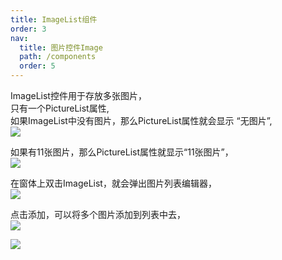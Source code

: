 ```yaml
---
title: ImageList组件
order: 3
nav:
  title: 图片控件Image
  path: /components
  order: 5
---
```


ImageList控件用于存放多张图片，  
只有一个PictureList属性,  
如果ImageList中没有图片，那么PictureList属性就会显示 “无图片”,  
![](http://www.orangeui.cn/orangeuiblog/OrangeUI/4.0.OrangeUI%E6%8E%A7%E4%BB%B6%E4%BD%BF%E7%94%A8%E8%AF%B4%E6%98%8E(%E5%9B%BE%E7%89%87%E5%88%97%E8%A1%A8%E6%8E%A7%E4%BB%B6ImageList)(%E5%9F%BA%E6%9C%AC%E8%AE%BE%E7%BD%AE).files/image001.png)


如果有11张图片，那么PictureList属性就显示“11张图片”，  
![](http://www.orangeui.cn/orangeuiblog/OrangeUI/4.0.OrangeUI%E6%8E%A7%E4%BB%B6%E4%BD%BF%E7%94%A8%E8%AF%B4%E6%98%8E(%E5%9B%BE%E7%89%87%E5%88%97%E8%A1%A8%E6%8E%A7%E4%BB%B6ImageList)(%E5%9F%BA%E6%9C%AC%E8%AE%BE%E7%BD%AE).files/image003.png)


在窗体上双击ImageList，就会弹出图片列表编辑器，  
![](http://www.orangeui.cn/orangeuiblog/OrangeUI/4.0.OrangeUI%E6%8E%A7%E4%BB%B6%E4%BD%BF%E7%94%A8%E8%AF%B4%E6%98%8E(%E5%9B%BE%E7%89%87%E5%88%97%E8%A1%A8%E6%8E%A7%E4%BB%B6ImageList)(%E5%9F%BA%E6%9C%AC%E8%AE%BE%E7%BD%AE).files/image005.png)


点击添加，可以将多个图片添加到列表中去，  
![](http://www.orangeui.cn/orangeuiblog/OrangeUI/4.0.OrangeUI%E6%8E%A7%E4%BB%B6%E4%BD%BF%E7%94%A8%E8%AF%B4%E6%98%8E(%E5%9B%BE%E7%89%87%E5%88%97%E8%A1%A8%E6%8E%A7%E4%BB%B6ImageList)(%E5%9F%BA%E6%9C%AC%E8%AE%BE%E7%BD%AE).files/image007.png)

![](http://www.orangeui.cn/orangeuiblog/OrangeUI/4.0.OrangeUI%E6%8E%A7%E4%BB%B6%E4%BD%BF%E7%94%A8%E8%AF%B4%E6%98%8E(%E5%9B%BE%E7%89%87%E5%88%97%E8%A1%A8%E6%8E%A7%E4%BB%B6ImageList)(%E5%9F%BA%E6%9C%AC%E8%AE%BE%E7%BD%AE).files/image009.png)



